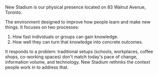 New Stadium is our physical presence located on 83 Walnut Avenue, Toronto.

The environment designed to improve how people learn and make new things. It focuses on two processes:

1. How fast individuals or groups can gain knowledge.
2. How well they can turn that knowledge into concrete outcomes.

It responds to a problem: traditional setups (schools, workplaces, coffee shops, co-working spaces) don't match today's pace of change, information volume, and technology. New Stadium rethinks the context people work in to address that.